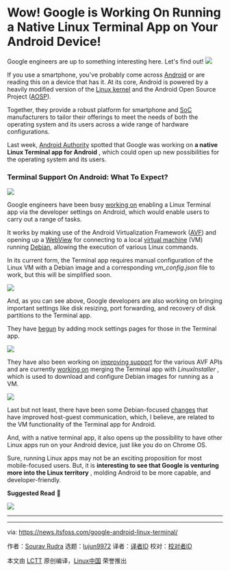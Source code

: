 [#]: subject: "Wow! Google is Working On Running a Native Linux Terminal App on Your Android Device!"
[#]: via: "https://news.itsfoss.com/google-android-linux-terminal/"
[#]: author: "Sourav Rudra https://news.itsfoss.com/author/sourav/"
[#]: collector: "lujun9972/lctt-scripts-1705972010"
[#]: translator: " "
[#]: reviewer: " "
[#]: publisher: " "
[#]: url: " "

Wow! Google is Working On Running a Native Linux Terminal App on Your Android Device!
======
Google engineers are up to something interesting here. Let's find out!
[![][1]][2]

If you use a smartphone, you've probably come across [Android][3] or are reading this on a device that has it. At its core, Android is powered by a heavily modified version of the [Linux kernel][4] and the Android Open Source Project ([AOSP][5]).

Together, they provide a robust platform for smartphone and [SoC][6] manufacturers to tailor their offerings to meet the needs of both the operating system and its users across a wide range of hardware configurations.

Last week, [Android Authority][7] spotted that Google was working on **a native Linux Terminal app for Android** , which could open up new possibilities for the operating system and its users.

### Terminal Support On Android: What To Expect?

![][8]

Google engineers have been busy [working on][9] enabling a Linux Terminal app via the developer settings on Android, which would enable users to carry out a range of tasks.

It works by making use of the Android Virtualization Framework ([AVF][10]) and opening up a [WebView][11] for connecting to a local [virtual machine][12] (VM) running [Debian][13], allowing the execution of various Linux commands.

In its current form, the Terminal app requires manual configuration of the Linux VM with a Debian image and a corresponding _vm_config.json_ file to work, but this will be simplified soon.

![][14]

And, as you can see above, Google developers are also working on bringing important settings like disk resizing, port forwarding, and recovery of disk partitions to the Terminal app.

They have [begun][15] by adding mock settings pages for those in the Terminal app.

![][16]

They have also been working on [improving support][17] for the various AVF APIs and are currently [working on][18] merging the Terminal app with _LinuxInstaller_ , which is used to download and configure Debian images for running as a VM.

![][19]

Last but not least, there have been some Debian-focused [changes][20] that have improved host-guest communication, which, I believe, are related to the VM functionality of the Terminal app for Android.

And, with a native terminal app, it also opens up the possibility to have other Linux apps run on your Android device, just like you do on Chrome OS.

Sure, running Linux apps may not be an exciting proposition for most mobile-focused users. But, it is **interesting to see that Google is venturing more into the Linux territory** , molding Android to be more capable, and developer-friendly.

**Suggested Read** 📖

![][21]

* * *

--------------------------------------------------------------------------------

via: https://news.itsfoss.com/google-android-linux-terminal/

作者：[Sourav Rudra][a]
选题：[lujun9972][b]
译者：[译者ID](https://github.com/译者ID)
校对：[校对者ID](https://github.com/校对者ID)

本文由 [LCTT](https://github.com/LCTT/TranslateProject) 原创编译，[Linux中国](https://linux.cn/) 荣誉推出

[a]: https://news.itsfoss.com/author/sourav/
[b]: https://github.com/lujun9972
[1]: https://news.itsfoss.com/assets/images/pikapods-banner-v3.webp
[2]: https://www.pikapods.com/?utm_campaign=banner-2024-05&utm_source=itsfoss
[3]: https://www.android.com/
[4]: https://itsfoss.com/linux-kernel-os/
[5]: https://source.android.com/
[6]: https://en.wikipedia.org/wiki/System_on_a_chip
[7]: https://www.androidauthority.com/android-linux-terminal-app-3489887/
[8]: https://news.itsfoss.com/content/images/2024/10/Android_Terminal_WIP_a.png
[9]: https://android-review.googlesource.com/c/platform/packages/modules/Virtualization/+/3295161
[10]: https://source.android.com/docs/core/virtualization
[11]: https://developer.android.com/reference/android/webkit/WebView
[12]: https://itsfoss.com/virtual-machine/
[13]: https://www.debian.org/
[14]: https://news.itsfoss.com/content/images/2024/10/Android_Terminal_WIP_b.png
[15]: https://android-review.googlesource.com/c/platform/packages/modules/Virtualization/+/3304677
[16]: https://news.itsfoss.com/content/images/2024/10/Android_Terminal_WIP_c.png
[17]: https://android-review.googlesource.com/c/platform/system/sepolicy/+/3274016
[18]: https://android-review.googlesource.com/c/platform/packages/modules/Virtualization/+/3307016
[19]: https://news.itsfoss.com/content/images/2024/10/Android_Terminal_WIP_e-1.png
[20]: https://android-review.googlesource.com/c/platform/packages/modules/Virtualization/+/3305418
[21]: https://itsfoss.com/content/images/size/w256h256/2022/12/android-chrome-192x192.png
